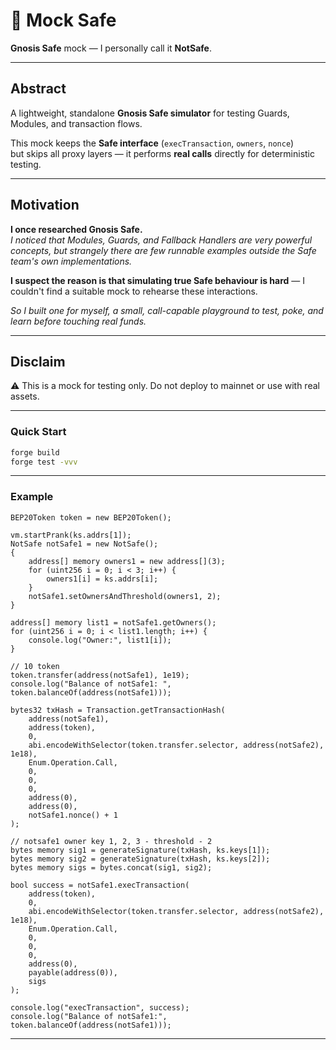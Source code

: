 # 🧪 Mock Safe

**Gnosis Safe** mock — I personally call it **NotSafe**.

---

## Abstract
A lightweight, standalone **Gnosis Safe simulator** for testing Guards, Modules, and transaction flows.

This mock keeps the **Safe interface** (`execTransaction`, `owners`, `nonce`)  
but skips all proxy layers — it performs **real calls** directly for deterministic testing.

---
## Motivation

**I once researched Gnosis Safe.**  
*I noticed that Modules, Guards, and Fallback Handlers are very powerful concepts, but strangely there are few runnable examples outside the Safe team's own implementations.*  

**I suspect the reason is that simulating true Safe behaviour is hard** — I couldn't find a suitable mock to rehearse these interactions.  

*So I built one for myself, a small, call-capable playground to test, poke, and learn before touching real funds.*

---
## Disclaim
⚠️ This is a mock for testing only. Do not deploy to mainnet or use with real assets.

---
### Quick Start
```bash
forge build
forge test -vvv
```
---
### Example
```solidity
BEP20Token token = new BEP20Token();

vm.startPrank(ks.addrs[1]);
NotSafe notSafe1 = new NotSafe();
{
    address[] memory owners1 = new address[](3);
    for (uint256 i = 0; i < 3; i++) {
        owners1[i] = ks.addrs[i];
    }
    notSafe1.setOwnersAndThreshold(owners1, 2);
}

address[] memory list1 = notSafe1.getOwners();
for (uint256 i = 0; i < list1.length; i++) {
    console.log("Owner:", list1[i]);
}

// 10 token
token.transfer(address(notSafe1), 1e19);
console.log("Balance of notSafe1: ", token.balanceOf(address(notSafe1)));

bytes32 txHash = Transaction.getTransactionHash(
    address(notSafe1),
    address(token),
    0,
    abi.encodeWithSelector(token.transfer.selector, address(notSafe2), 1e18),
    Enum.Operation.Call,
    0,
    0,
    0,
    address(0),
    address(0),
    notSafe1.nonce() + 1
);

// notsafe1 owner key 1, 2, 3 - threshold - 2
bytes memory sig1 = generateSignature(txHash, ks.keys[1]);
bytes memory sig2 = generateSignature(txHash, ks.keys[2]);
bytes memory sigs = bytes.concat(sig1, sig2);

bool success = notSafe1.execTransaction(
    address(token),
    0,
    abi.encodeWithSelector(token.transfer.selector, address(notSafe2), 1e18),
    Enum.Operation.Call,
    0,
    0,
    0,
    address(0),
    payable(address(0)),
    sigs
);

console.log("execTransaction", success);
console.log("Balance of notSafe1:", token.balanceOf(address(notSafe1)));

```
---
